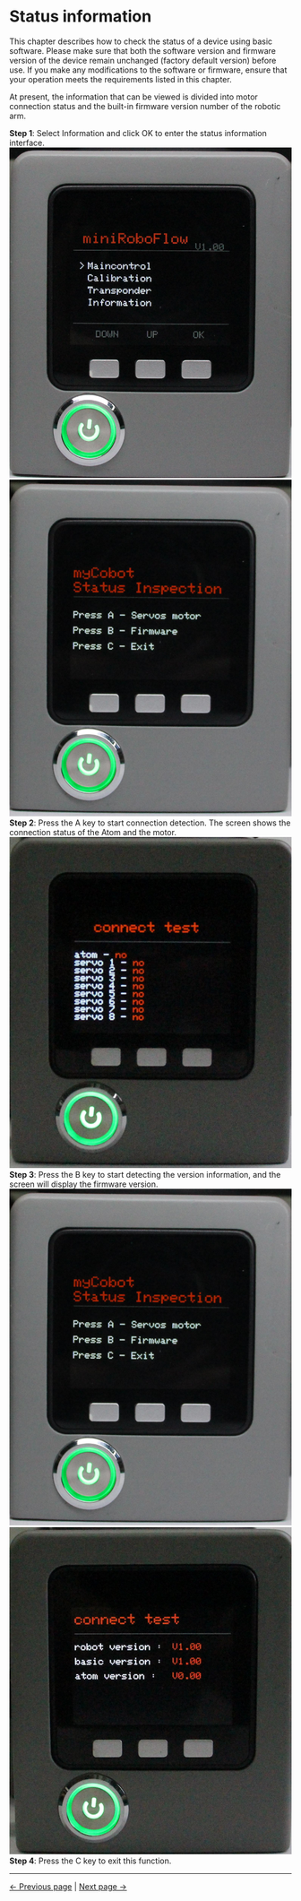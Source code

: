 # Status information

This chapter describes how to check the status of a device using basic software. Please make sure that both the software version and firmware version of the device remain unchanged (factory default version) before use. If you make any modifications to the software or firmware, ensure that your operation meets the requirements listed in this chapter.

At present, the information that can be viewed is divided into motor connection status and the built-in firmware version number of the robotic arm.

**Step 1**: Select Information and click OK to enter the status information interface.
![pic](../../../resources/4-FunctionsAndApplications/5-BasicFunctions/5.1-SystemInstructionsForUse/resources/main.jpg)
![pic](../../../resources/4-FunctionsAndApplications/5-BasicFunctions/5.1-SystemInstructionsForUse/resources/information.jpg)
**Step 2**: Press the A key to start connection detection. The screen shows the connection status of the Atom and the motor.
![pic](../../../resources/4-FunctionsAndApplications/5-BasicFunctions/5.1-SystemInstructionsForUse/resources/servoconnect.jpg)
**Step 3**: Press the B key to start detecting the version information, and the screen will display the firmware version.
![pic](../../../resources/4-FunctionsAndApplications/5-BasicFunctions/5.1-SystemInstructionsForUse/resources/information.jpg)
![pic](../../../resources/4-FunctionsAndApplications/5-BasicFunctions/5.1-SystemInstructionsForUse/resources/firmware.jpg)
**Step 4**: Press the C key to exit this function.

---

[← Previous page](./5.1.4-transponder.md) | [Next page →](./5.1.6-flash.md)